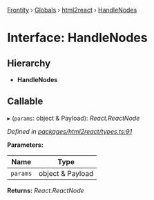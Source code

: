 [Frontity](../README.md) › [Globals](../globals.md) › [html2react](../modules/html2react.md) › [HandleNodes](html2react.handlenodes.md)

# Interface: HandleNodes

## Hierarchy

* **HandleNodes**

## Callable

▸ (`params`: object & Payload): *React.ReactNode*

*Defined in [packages/html2react/types.ts:91](https://github.com/frontity/frontity/blob/8f93b4e4/packages/html2react/types.ts#L91)*

**Parameters:**

Name | Type |
------ | ------ |
`params` | object & Payload |

**Returns:** *React.ReactNode*
